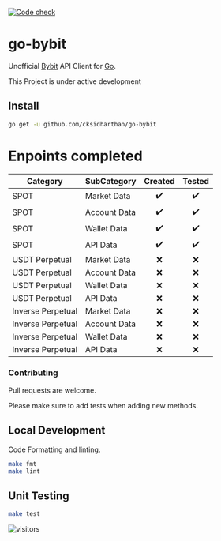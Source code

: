 [![Code check](https://github.com/cksidharthan/go-bybit/actions/workflows/ci.yml/badge.svg)](https://github.com/cksidharthan/go-bybit/actions/workflows/ci.yml)

# go-bybit

Unofficial [Bybit](https://bybit.com) API Client  for [Go](https://golang.org/).

This Project is under active development

## Install

```bash
go get -u github.com/cksidharthan/go-bybit
```

# Enpoints completed

| Category          | SubCategory  |      Created       |       Tested       |
|-------------------|--------------|:------------------:|:------------------:|
| SPOT              | Market Data  | :heavy_check_mark: | :heavy_check_mark: |
| SPOT              | Account Data | :heavy_check_mark: | :heavy_check_mark: |
| SPOT              | Wallet Data  | :heavy_check_mark: | :heavy_check_mark: |
| SPOT              | API Data     | :heavy_check_mark: | :heavy_check_mark: |
| USDT Perpetual    | Market Data  |        :x:         |        :x:         |
| USDT Perpetual    | Account Data |        :x:         |        :x:         |
| USDT Perpetual    | Wallet Data  |        :x:         |        :x:         |
| USDT Perpetual    | API Data     |        :x:         |        :x:         |
| Inverse Perpetual | Market Data  |        :x:         |        :x:         |
| Inverse Perpetual | Account Data |        :x:         |        :x:         |
| Inverse Perpetual | Wallet Data  |        :x:         |        :x:         |
| Inverse Perpetual | API Data     |        :x:         |        :x:         |

### Contributing

Pull requests are welcome.

Please make sure to add tests when adding new methods.

## Local Development
Code Formatting and linting.

```bash
make fmt
make lint
```

## Unit Testing

```bash
make test
```
![visitors](https://visitor-badge.glitch.me/badge?page_id=cksidharthan.go-bybit)
